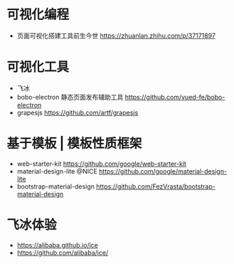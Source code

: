 # 可视化编程

- 页面可视化搭建工具前生今世  https://zhuanlan.zhihu.com/p/37171897

# 可视化工具

- 飞冰
- bobo-electron 静态页面发布辅助工具 https://github.com/yued-fe/bobo-electron
- grapesjs https://github.com/artf/grapesjs

# 基于模板 | 模板性质框架

- web-starter-kit https://github.com/google/web-starter-kit
- material-design-lite @NICE <https://github.com/google/material-design-lite>
- bootstrap-material-design <https://github.com/FezVrasta/bootstrap-material-design>

# 飞冰体验

- https://alibaba.github.io/ice
- https://github.com/alibaba/ice/